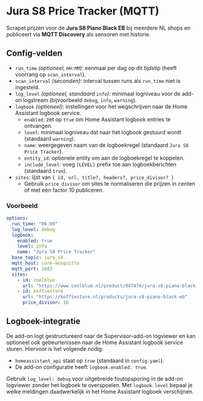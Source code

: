 # Jura S8 Price Tracker (MQTT)

Scrapet prijzen voor de **Jura S8 Piano Black EB** bij meerdere NL shops en publiceert via **MQTT Discovery** als sensoren met historie.

## Config-velden
- `run_time` *(optioneel, `HH:MM`)*: eenmaal per dag op dit tijdstip (heeft voorrang op `scan_interval`).
- `scan_interval` *(seconden)*: interval tussen runs als `run_time` niet is ingesteld.
- `log_level` *(optioneel, standaard `info`)*: minimaal logniveau voor de add-on logstream (bijvoorbeeld `debug`, `info`, `warning`).
- `logbook` *(optioneel)*: instellingen voor het wegschrijven naar de Home Assistant logbook service.
  - `enabled`: zet op `true` om Home Assistant logbook entries te ontvangen.
  - `level`: minimaal logniveau dat naar het logbook gestuurd wordt (standaard `warning`).
  - `name`: weergegeven naam van de logboekregel (standaard `Jura S8 Price Tracker`).
  - `entity_id`: optionele entity om aan de logboekregel te koppelen.
  - `include_level`: voeg `[LEVEL]` prefix toe aan logboekberichten (standaard `true`).
- `sites`: lijst van `{ id, url, title?, headers?, price_divisor? }`
  - Gebruik `price_divisor` om sites te normaliseren die prijzen in centen of met een factor 10 publiceren.

### Voorbeeld
```yaml
options:
  run_time: "06:00"
  log_level: debug
  logbook:
    enabled: true
    level: info
    name: "Jura S8 Price Tracker"
  base_topic: jura_s8
  mqtt_host: core-mosquitto
  mqtt_port: 1883
  sites:
    - id: coolblue
      url: "https://www.coolblue.nl/product/947474/jura-s8-piano-black-eb.html"
    - id: koffiestore
      url: "https://koffiestore.nl/products/jura-s8-piano-black-eb"
      price_divisor: 10
```

## Logboek-integratie

De add-on logt gestructureerd naar de Supervisor-add-on logviewer en kan optioneel ook gebeurtenissen naar de Home Assistant logbook service sturen. Hiervoor is het volgende nodig:

- `homeassistant_api` staat op `true` (standaard in `config.yaml`).
- De add-on configuratie heeft `logbook.enabled: true`.

Gebruik `log_level: debug` voor uitgebreide foutopsporing in de add-on logviewer zonder het logboek te overspoelen. Met `logbook.level` bepaal je welke meldingen daadwerkelijk in het Home Assistant logboek verschijnen.
